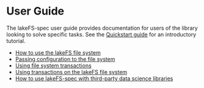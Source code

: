 # User Guide

The lakeFS-spec user guide provides documentation for users of the library looking to solve specific tasks.
See the [Quickstart guide](../quickstart.md) for an introductory tutorial.

- [How to use the lakeFS file system](filesystem-usage.md)
- [Passing configuration to the file system](configuration.md)
- [Using file system transactions](transactions.md)
- [Using transactions on the lakeFS file system](transactions.md)
- [How to use lakeFS-spec with third-party data science libraries](integrations.md)
